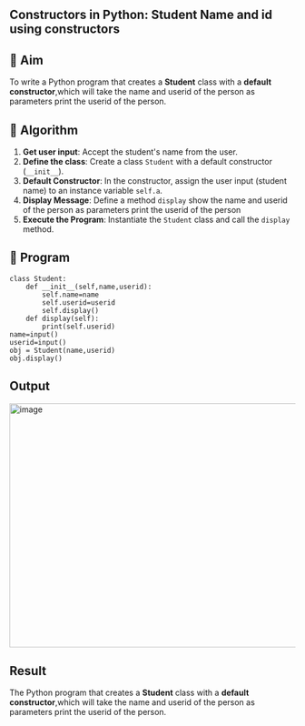 ## Constructors in Python: Student Name and id using constructors
## 🎯 Aim
To write a Python program that creates a **Student** class with a **default constructor**,which will take the name and userid of the person as parameters print the userid  of the person.

## 🧠 Algorithm
1. **Get user input**: Accept the student's name from the user.
2. **Define the class**: Create a class `Student` with a default constructor (`__init__`).
3. **Default Constructor**: In the constructor, assign the user input (student name) to an instance variable `self.a`.
4. **Display Message**: Define a method `display` show the name and userid of the person as parameters print the userid  of the person
5. **Execute the Program**: Instantiate the `Student` class and call the `display` method.

## 🧾 Program
```
class Student:
    def __init__(self,name,userid):
        self.name=name
        self.userid=userid
        self.display()
    def display(self):
        print(self.userid)
name=input()
userid=input()
obj = Student(name,userid)
obj.display()      
```


## Output
<img width="1096" height="429" alt="image" src="https://github.com/user-attachments/assets/c167dc48-fd56-4e95-b101-0de50354cb9a" />


## Result
The Python program that creates a **Student** class with a **default constructor**,which will take the name and userid of the person as parameters print the userid  of the person.


